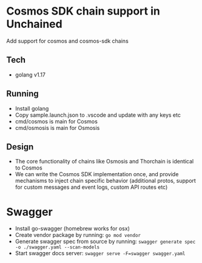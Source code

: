 # Cosmos SDK chain support in Unchained
Add support for cosmos and cosmos-sdk chains

## Tech
- golang v1.17

## Running
- Install golang
- Copy sample.launch.json to .vscode and update with any keys etc
- cmd/cosmos is main for Cosmos
- cmd/osmosis is main for Osmosis

## Design
- The core functionality of chains like Osmosis and Thorchain is identical to Cosmos
- We can write the Cosmos SDK implementation once, and provide mechanisms to inject chain specific behavior (additional protos, support for custom messages and event logs, custom API routes etc)

# Swagger

- Install go-swagger (homebrew works for osx)
- Create vendor package by running: `go mod vendor`
- Generate swagger spec from source by running: `swagger generate spec -o ./swagger.yaml --scan-models`
- Start swagger docs server: `swagger serve -F=swagger swagger.yaml`
